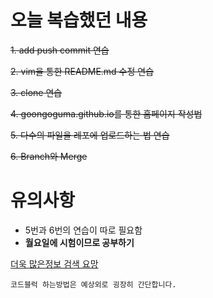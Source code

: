 오늘 복습했던 내용 
================

~~1. add push commit 연습~~

~~2. vim을 통한 README.md 수정 연습~~

~~3. clone 연습~~

~~4. goongoguma.github.io를 통한 홈페이지 작성법~~

~~5. 다수의 파일을 레포에 업로드하는 법 연습~~

~~6. Branch와 Merge~~

유의사항
=======
* 5번과 6번의 연습이 따로 필요함
* **월요일에 시험이므로 공부하기**

[더욱 많은정보 검색 요망](www.google.com)


`코드블럭 하는방법은 예상외로 굉장히 간단합니다.`